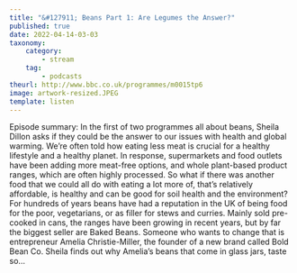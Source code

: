 ```yaml
---
title: "&#127911; Beans Part 1: Are Legumes the Answer?"
published: true
date: 2022-04-14-03-03
taxonomy:
    category:
        - stream
    tag:
        - podcasts
theurl: http://www.bbc.co.uk/programmes/m0015tp6
image: artwork-resized.JPEG
template: listen
---
```


Episode summary: In the first of two programmes all about beans, Sheila Dillon asks if they could be the answer to our issues with health and global warming. We&rsquo;re often told how eating less meat is crucial for a healthy lifestyle and a healthy planet. In response, supermarkets and food outlets have been adding more meat-free options, and whole plant-based product ranges, which are often highly processed. So what if there was another food that we could all do with eating a lot more of, that&rsquo;s relatively affordable, is healthy and can be good for soil health and the environment? For hundreds of years beans have had a reputation in the UK of being food for the poor, vegetarians, or as filler for stews and curries. Mainly sold pre-cooked in cans, the ranges have been growing in recent years, but by far the biggest seller are Baked Beans. Someone who wants to change that is entrepreneur Amelia Christie-Miller, the founder of a new brand called Bold Bean Co. Sheila finds out why Amelia&rsquo;s beans that come in glass jars, taste so&hellip;
